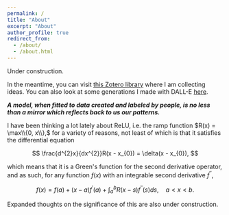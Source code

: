 ```yaml
---
permalink: /
title: "About"
excerpt: "About"
author_profile: true
redirect_from: 
  - /about/
  - /about.html
---
```


Under construction.

In the meantime, you can visit [this Zotero library](https://www.zotero.org/groups/5240598/found-objects) where I am collecting ideas. You can also look at some generations I made with DALL-E [here](https://labs.openai.com/sc/RT6MUL6KeUCZSat2AQXU0ZJT). 
<!--- I was totally floored by the humanity of [this one](https://labs.openai.com/s/n6ebRMT5wb57CxkkVWXR34Vu) in particular. On the other hand, [this one](https://labs.openai.com/s/bIrjunDp6u0riN4xcfy15Oa6) is rather concerning. --->

***A model, when fitted to data created and labeled by people, is no less than a mirror which reflects back to us our patterns.***

I have been thinking a lot lately about ReLU, i.e. the ramp function $R(x) = \max\\{0, x\\},$ for a variety of reasons, not least of which is that it satisfies the differential equation

$$
\frac{d^{2}x}{dx^{2}}R(x - x_{0}) = \delta(x - x_{0}),
$$

which means that it is a Green's function for the second derivative operator, and as such, for any function $f(x)$ with an integrable second derivative $f^{\prime\prime}$, 

$$
f(x) = f(a) + (x - a)f^{\prime}(a) + \int_{a}^{b}R(x - s)f^{\prime\prime}(s)ds, \quad a < x < b.
$$

Expanded thoughts on the significance of this are also under construction.

